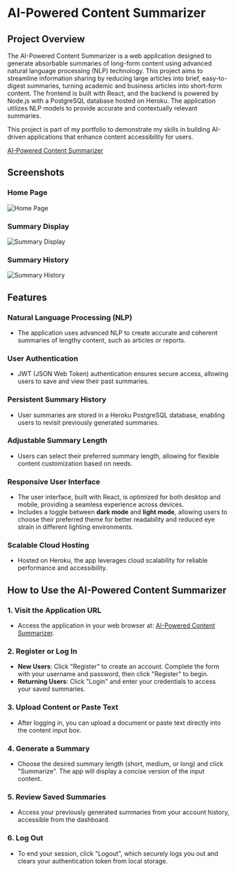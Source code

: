 # AI-Powered Content Summarizer

## Project Overview

The AI-Powered Content Summarizer is a web application designed to generate absorbable summaries of long-form content using advanced natural language processing (NLP) technology. This project aims to streamline information sharing by reducing large articles into brief, easy-to-digest summaries, turning academic and business articles into short-form content. The frontend is built with React, and the backend is powered by Node.js with a PostgreSQL database hosted on Heroku. The application utilizes NLP models to provide accurate and contextually relevant summaries.

This project is part of my portfolio to demonstrate my skills in building AI-driven applications that enhance content accessibility for users.

[AI-Powered Content Summarizer](https://ai-powered-content-summarizer-71f343ba410f.herokuapp.com/)

## Screenshots

### Home Page
![Home Page](https://github.com/SiyandaMaykiso/AI-Powered-Content-Summarizer/blob/main/screenshots/Home_Page_Screenshot.png)

### Summary Display
![Summary Display](https://github.com/SiyandaMaykiso/AI-Powered-Content-Summarizer/blob/main/screenshots/Summary_Display_Screenshot.png)

### Summary History
![Summary History](https://github.com/SiyandaMaykiso/AI-Powered-Content-Summarizer/blob/main/screenshots/Summary_Display_Screenshot.png)


## Features

### Natural Language Processing (NLP)

- The application uses advanced NLP to create accurate and coherent summaries of lengthy content, such as articles or reports.

### User Authentication

- JWT (JSON Web Token) authentication ensures secure access, allowing users to save and view their past summaries.

### Persistent Summary History

- User summaries are stored in a Heroku PostgreSQL database, enabling users to revisit previously generated summaries.

### Adjustable Summary Length

- Users can select their preferred summary length, allowing for flexible content customization based on needs.
### Responsive User Interface

- The user interface, built with React, is optimized for both desktop and mobile, providing a seamless experience across devices.
- Includes a toggle between **dark mode** and **light mode**, allowing users to choose their preferred theme for better readability and reduced eye strain in different lighting environments.

### Scalable Cloud Hosting

- Hosted on Heroku, the app leverages cloud scalability for reliable performance and accessibility.

## How to Use the AI-Powered Content Summarizer

### 1. Visit the Application URL

- Access the application in your web browser at: [AI-Powered Content Summarizer](https://ai-powered-content-summarizer-71f343ba410f.herokuapp.com/).

### 2. Register or Log In

- **New Users**: Click "Register" to create an account. Complete the form with your username and password, then click "Register" to begin.
- **Returning Users**: Click "Login" and enter your credentials to access your saved summaries.

### 3. Upload Content or Paste Text

- After logging in, you can upload a document or paste text directly into the content input box.

### 4. Generate a Summary

- Choose the desired summary length (short, medium, or long) and click "Summarize". The app will display a concise version of the input content.

### 5. Review Saved Summaries

- Access your previously generated summaries from your account history, accessible from the dashboard.

### 6. Log Out

- To end your session, click "Logout", which securely logs you out and clears your authentication token from local storage.